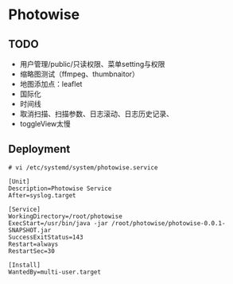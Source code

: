 # Photowise

## TODO
- 用户管理/public/只读权限、菜单setting与权限
- 缩略图测试（ffmpeg、thumbnaitor）
- 地图添加点：leaflet
- 国际化
- 时间线
- 取消扫描、扫描参数、日志滚动、日志历史记录、
- toggleView太慢

## Deployment

```
# vi /etc/systemd/system/photowise.service

[Unit]
Description=Photowise Service
After=syslog.target

[Service]
WorkingDirectory=/root/photowise
ExecStart=/usr/bin/java -jar /root/photowise/photowise-0.0.1-SNAPSHOT.jar
SuccessExitStatus=143
Restart=always
RestartSec=30

[Install]
WantedBy=multi-user.target
```